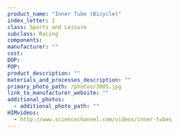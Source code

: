 ```yaml
---
product_name: "Inner Tube (Bicycle)"
index_letter: I
class: Sports and Leisure
subclass: Racing
components:
manufacturer: ""
cost: 
DOP: 
POP: 
product_description: ""
materials_and_processes_description: ""
primary_photo_path: /photos/3005.jpg
link_to_manufacturer_website: ""
additional_photos:
  - additional_photo_path: ""
HIMvideos:
  - http://www.sciencechannel.com/videos/inner-tubes
---
```

